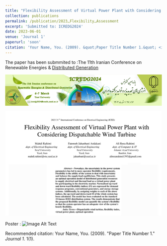 ```yaml
---
title: "Flexibility Assessment of Virtual Power Plant with Considering Dispatchable Wind Turbine"
collection: publications
permalink: /publication/2023ـFlexibilityـAssessment
excerpt: 'Submitted to: ICREDG2024'
date: 2023-06-01
venue: 'Journal 1'
paperurl: 'soon'
citation: 'Your Name, You. (2009). &quot;Paper Title Number 1.&quot; <i>Journal 1</i>. 1(1).'
---
```


The paper has been submmited to
:The 11th Iranian Conference on Renewable Energies & [Distributed Generation](https://icredg2024.yazd.ac.ir/Home)

![Image Alt Text](/images/ICREDG_header.png)

![Image Alt Text](/images/Flexibility_Assessment.jpg)


Poster
:
![Image Alt Text](/images/500x300.png)


Recommended citation: Your Name, You. (2009). "Paper Title Number 1." <i>Journal 1</i>. 1(1).